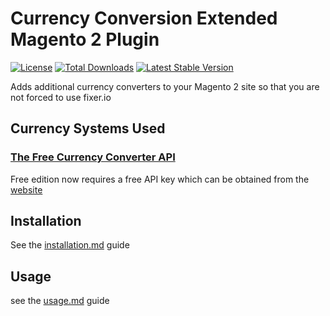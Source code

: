 # Currency Conversion Extended Magento 2 Plugin

[![License](https://poser.pugx.org/sozo-design/magento2-currencyconversionextended/license)](./LICENSE)
[![Total Downloads](https://poser.pugx.org/sozo-design/magento2-currencyconversionextended/downloads)](https://packagist.org/packages/sozodesign/magento2-currencyconversionextended)
[![Latest Stable Version](https://poser.pugx.org/sozo-design/magento2-currencyconversionextended/v/stable)](https://packagist.org/packages/sozodesign/magento2-currencyconversionextended)

Adds additional currency converters to your Magento 2 site so that you are not forced to use fixer.io

## Currency Systems Used

### [The Free Currency Converter API](https://free.currencyconverterapi.com/)
Free edition now requires a free API key which can be obtained from the [website](https://free.currencyconverterapi.com/free-api-key) 

## Installation
See the [installation.md](./Guides/INSTALLATION.md) guide

## Usage
see the [usage.md](./Guides/USAGE.md) guide

